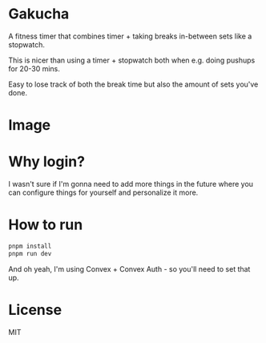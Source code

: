 # Gakucha

A fitness timer that combines timer + taking breaks in-between sets like a stopwatch.

This is nicer than using a timer + stopwatch both when e.g. doing pushups for 20-30 mins.

Easy to lose track of both the break time but also the amount of sets you've done.

# Image

# Why login?

I wasn't sure if I'm gonna need to add more things in the future where you can configure things for yourself and personalize it more.

# How to run

```bash
pnpm install
pnpm run dev
```

And oh yeah, I'm using Convex + Convex Auth - so you'll need to set that up.

# License

MIT
